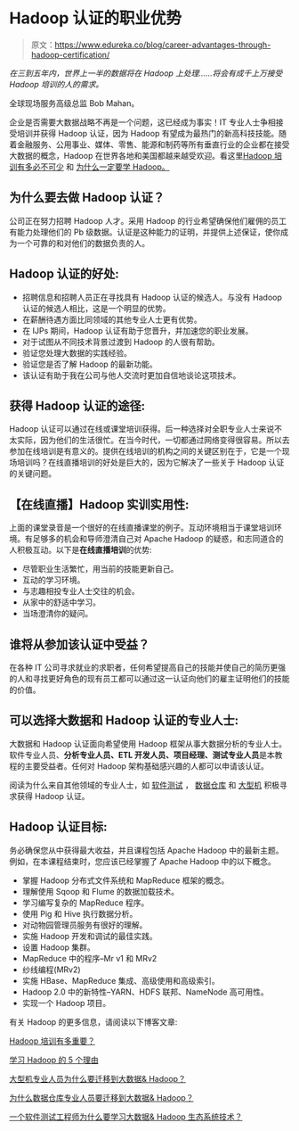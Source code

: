 # Hadoop 认证的职业优势

> 原文：<https://www.edureka.co/blog/career-advantages-through-hadoop-certification/>

*在三到五年内，世界上一半的数据将在 Hadoop 上处理……将会有成千上万接受 Hadoop 培训的人的需求。*

全球现场服务高级总监 Bob Mahan。

企业是否需要大数据战略不再是一个问题，这已经成为事实！IT 专业人士争相接受培训并获得 Hadoop 认证，因为 Hadoop 有望成为最热门的新高科技技能。随着金融服务、公用事业、媒体、零售、能源和制药等所有垂直行业的企业都在接受大数据的概念，Hadoop 在世界各地和美国都越来越受欢迎。看这里[Hadoop 培训有多必不可少](https://www.edureka.co/blog/how-essential-is-hadoop-training/) 和 [为什么一定要学 Hadoop。](https://www.edureka.co/blog/5-reasons-to-learn-hadoop)

## **为什么要去做 Hadoop 认证？**

公司正在努力招聘 Hadoop 人才。采用 Hadoop 的行业希望确保他们雇佣的员工有能力处理他们的 Pb 级数据。认证是这种能力的证明，并提供上述保证，使你成为一个可靠的和对他们的数据负责的人。

## **Hadoop 认证的好处:**

*   招聘信息和招聘人员正在寻找具有 Hadoop 认证的候选人。与没有 Hadoop 认证的候选人相比，这是一个明显的优势。
*   在薪酬待遇方面比同领域的其他专业人士更有优势。
*   在 IJPs 期间，Hadoop 认证有助于您晋升，并加速您的职业发展。
*   对于试图从不同技术背景过渡到 Hadoop 的人很有帮助。
*   验证您处理大数据的实践经验。
*   验证您是否了解 Hadoop 的最新功能。
*   该认证有助于我在公司与他人交流时更加自信地谈论这项技术。

## **获得 Hadoop 认证的途径:**

Hadoop 认证可以通过在线或课堂培训获得。后一种选择对全职专业人士来说不太实际，因为他们的生活很忙。在当今时代，一切都通过网络变得很容易。所以去参加在线培训是有意义的。提供在线培训的机构之间的关键区别在于，它是一个现场培训吗？在线直播培训的好处是巨大的，因为它解决了一些关于 Hadoop 认证的关键问题。

## **【在线直播】Hadoop 实训实用性:**

上面的课堂录音是一个很好的在线直播课堂的例子。互动环境相当于课堂培训环境。有足够多的机会和导师澄清自己对 Apache Hadoop 的疑惑，和志同道合的人积极互动。以下是**在线直播培训**的优势:

*   尽管职业生活繁忙，用当前的技能更新自己。
*   互动的学习环境。
*   与志趣相投专业人士交往的机会。
*   从家中的舒适中学习。
*   当场澄清你的疑问。

## **谁将从参加该认证中受益？**

在各种 IT 公司寻求就业的求职者，任何希望提高自己的技能并使自己的简历更强的人和寻找更好角色的现有员工都可以通过这一认证向他们的雇主证明他们的技能的价值。

## **可以选择大数据和 Hadoop 认证的专业人士:**

大数据和 Hadoop 认证面向希望使用 Hadoop 框架从事大数据分析的专业人士。软件专业人员、**分析专业人员、ETL 开发人员、项目经理、测试专业人员**是本教程的主要受益者。任何对 Hadoop 架构基础感兴趣的人都可以申请该认证。

阅读为什么来自其他领域的专业人士，如 [软件测试](https://www.edureka.co/blog/why-software-testing-eng-learn-big-data-and-hadoop-ecosystem-technologies/) ， [数据仓库](https://www.edureka.co/blog/why-should-a-data-warehouse-professional-move-to-big-data-hadoop/) 和 [大型机](https://www.edureka.co/blog/move-from-mainframe-to-big-data-hadoop/) 积极寻求获得 Hadoop 认证。

## **Hadoop 认证目标:**

务必确保您从中获得最大收益，并且课程包括 Apache Hadoop 中的最新主题。例如，在本课程结束时，您应该已经掌握了 Apache Hadoop 中的以下概念。

*   掌握 Hadoop 分布式文件系统和 MapReduce 框架的概念。
*   理解使用 Sqoop 和 Flume 的数据加载技术。
*   学习编写复杂的 MapReduce 程序。
*   使用 Pig 和 Hive 执行数据分析。
*   对动物园管理员服务有很好的理解。
*   实施 Hadoop 开发和调试的最佳实践。
*   设置 Hadoop 集群。
*   MapReduce 中的程序–Mr v1 和 MRv2
*   纱线编程(MRv2)
*   实施 HBase、MapReduce 集成、高级使用和高级索引。
*   Hadoop 2.0 中的新特性–YARN、HDFS 联邦、NameNode 高可用性。
*   实现一个 Hadoop 项目。

有关 Hadoop 的更多信息，请阅读以下博客文章:

[Hadoop 培训有多重要？](https://www.edureka.co/blog/how-essential-is-hadoop-training/)

[学习 Hadoop 的 5 个理由](https://www.edureka.co/blog/5-reasons-to-learn-hadoop)

[大型机专业人员为什么要迁移到大数据& Hadoop？](https://www.edureka.co/blog/move-from-mainframe-to-big-data-hadoop/)

[为什么数据仓库专业人员要迁移到大数据& Hadoop？](https://www.edureka.co/blog/why-should-a-data-warehouse-professional-move-to-big-data-hadoop/)

[一个软件测试工程师为什么要学习大数据& Hadoop 生态系统技术？](https://www.edureka.co/blog/why-software-testing-eng-learn-big-data-and-hadoop-ecosystem-technologies/)